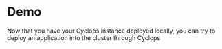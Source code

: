 # Demo

Now that you have your Cyclops instance deployed locally, you can try to deploy an application into the cluster through
Cyclops
